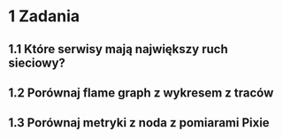 # 1 Zadania

## 1.1 Które serwisy mają największy ruch sieciowy?

## 1.2 Porównaj flame graph z wykresem z traców

## 1.3 Porównaj metryki z noda z pomiarami Pixie
